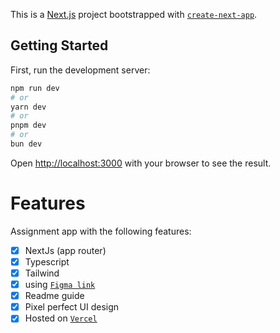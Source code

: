 This is a [Next.js](https://nextjs.org/) project bootstrapped with [`create-next-app`](https://github.com/vercel/next.js/tree/canary/packages/create-next-app).

## Getting Started

First, run the development server:

```bash
npm run dev
# or
yarn dev
# or
pnpm dev
# or
bun dev
```

Open [http://localhost:3000](http://localhost:3000) with your browser to see the result.

# Features
Assignment app with the following features:

- [x] NextJs (app router)
- [x] Typescript
- [x] Tailwind
- [x] using [`Figma link`](https://www.figma.com/file/KCPP1Ipte1N7trYLNJQsdC/FE-Interview?type=design&node-id=2-3450&mode=design&t=nJqyIEQsWFfhrGM1-0)
- [x] Readme guide
- [x] Pixel perfect UI design
- [x] Hosted on [`Vercel`](https://noxu-data-ten.vercel.app/)
